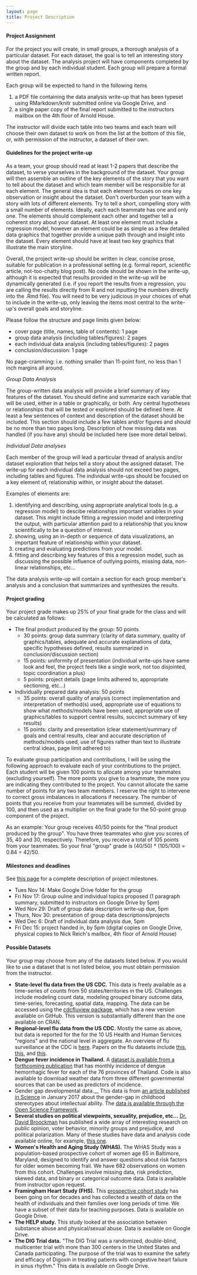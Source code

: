 ```yaml
---
layout: page
title: Project Description
---
```


#### Project Assignment
For the project you will create, in small groups, a thorough analysis of a particular dataset. For each dataset, the goal is to tell an interesting story about the dataset. The analysis project will have components completed by the group and by each individual student. Each group will prepare a formal written report. 

Each group will be expected to hand in the following items

1. a PDF file containing the data analysis write-up that has been typeset using RMarkdown/knitr submitted online via Google Drive, and
2. a single paper copy of the final report submitted to the instructors mailbox on the 4th floor of Arnold House.

The instructor will divide each table into two teams and each team will choose their own dataset to work on from the list at the bottom of this file, or, with permission of the instructor, a dataset of their own.

#### Guidelines for the project write-up

As a team, your group should read at least 1-2 papers that describe the dataset, to verse yourselves in the background of the dataset. Your group will then assemble an outline of the key elements of the story that you want to tell about the dataset and which team member will be responsible for at each element. The general idea is that each element focuses on one key observation or insight about the dataset. Don't overburden your team with a story with lots of different elements. Try to tell a short, compelling story with a small number of elements. Ideally, each each teammate has one and only one. The elements should complement each other and together tell a coherent story about your dataset. At least one element must include a regression model, however an element could be as simple as a few detailed data graphics that together provide a unique path through and insight into the dataset. Every element should have at least two key graphics that illustrate the main storyline.

Overall, the project write-up should be written in clear, concise prose, suitable for publication in a professional setting (e.g. formal report, scientific article, not-too-chatty blog post). No code should be shown in the write-up, although it is expected that results provided in the write-up will be dynamically generated (i.e. if you report the results from a regression, you are calling the results directly from R and not inputting the numbers directly into the .Rmd file). You will need to be very judicious in your choices of what to include in the write-up, only leaving the items most central to the write-up's overall goals and storyline. 

Please follow the structure and page limits given below:

* cover page (title, names, table of contents): 1 page
* group data analysis (including tables/figures): 2 pages
* each individual data analysis (including tables/figures): 2 pages
* conclusion/discussion: 1 page

No page-cramming: i.e. nothing smaller than 11-point font, no less than 1 inch margins all around.

_Group Data Analysis_

The group-written data analysis will provide a brief summary of key features of the dataset. You should define and summarize each variable that will be used, either in a table or graphically, or both. Any central hypotheses or relationships that will be tested or explored should be defined here. At least a few sentences of context and description of the dataset should be included. This section should include a few tables and/or figures and should be no more than two pages long. Description of how missing data was handled (if you have any) should be included here (see more detail below).

_Individual Data analyses_

Each member of the group will lead a particular thread of analysis and/or dataset exploration that helps tell a story about the assigned dataset.  The write-up for each individual data analysis should not exceed two pages, including tables and figures. The individual write-ups should be focused on a key element of, relationship within, or insight about the dataset. 

Examples of elements are:

1. identifying and describing, using appropriate analytical tools (e.g. a regression model) to descibe relationships important variables in your dataset. This might include fitting a regression model and interpreting the output, with particular attention paid to a relationship that you know scientifically to be a question of interest.
2. showing, using an in-depth or sequence of data visualizations, an important feature of relationship within your dataset.
3. creating and evaluating predictions from your model.
4. fitting and describing key features of this a regression model, such as discussing the possible influence of outlying points, missing data, non-linear relationships, etc... 

The data analysis write-up will contain a section for each group member's analysis and a conclusion that summarizes and synthesizes the results. 

#### Project grading
Your project grade makes up 25% of your final grade for the class and will be calculated as follows:

* The final product produced by the group: 50 points
  * 30 points: group data summary (clarity of data summary, quality of graphics/tables, adequate and accurate explanations of data, specific hypotheses defined, results summarized in conclusion/discussion section)
  * 15 points: uniformity of presentation (individual write-ups have same look and feel, the project feels like a single work, not too disjointed, topic coordination a plus)
  * 5 points: project details (page limits adhered to, appropriate sectioning, etc...)
* Individually prepared data analysis: 50 points
  * 35 points: overall quality of analysis (correct implementation and interpretation of method(s) used, appropriate use of equations to show what methods/models have been used, appropriate use of graphics/tables to support central results, succinct summary of key results)
  * 15 points: clarity and presentation (clear statement/summary of goals and central results, clear and accurate description of methods/models used, use of figures rather than text to illustrate central ideas, page limit adhered to)

To evaluate group participation and contributions, I will be using the following approach to evaluate each of your contributions to the project. Each student will be given 100 points to allocate among your teammates (excluding yourself). The more points you give to a teammate, the more you are indicating they contributed to the project. You cannot allocate the same number of points for any two team members. I reserve the right to intervene to correct gross imbalances in allocations if necessary. The number of points that you receive from your teammates will be summed, divided by 100, and then used as a multiplier on the final grade for the 50-point group component of the project. 

As an example: Your group receives 40/50 points for the "final product produced by the group". You have three teammates who give you scores of 35, 40 and 30, respectively. Therefore, you receive a total of 105 points from your teammates. So your final "group" grade is (40/50) * (105/100) = 0.84 = 42/50.


#### Milestones and deadlines

See [this page](proj-outline.md) for a complete description of project milestones.

* Tues Nov 14: Make Google Drive folder for the group
* Fri Nov 17: Group ouline and individual topics proposed (1 paragraph summary, submitted to instructors on Google Drive by 5pm)
* Wed Nov 29: Draft of group data description write-up due, 5pm
* Thurs, Nov 30: presentation of group data descriptions/projects
* Wed Dec 6: Draft of individual data analysis due, 5pm
* Fri Dec 15: project handed in, by 5pm (digital copies on Google Drive, physical copies to Nick Reich's mailbox, 4th floor of Arnold House)


#### Possible Datasets

Your group may choose from any of the datasets listed below. If you would like to use a dataset that is not listed below, you must obtain permission from the instructor.

* __State-level flu data from the US CDC.__ This data is freely available as a time-series of counts from 50 states/territories in the US. Challenges include modeling count data, modeling grouped binary outcome data, time-series, forecasting, spatial data, mapping. The data can be accessed using the [cdcfluview package](https://github.com/hrbrmstr/cdcfluview), which has a new version available on GitHub. This version is substantially different than the one available on CRAN.
* __Regional-level flu data from the US CDC.__ Mostly the same as above, but data is reported for the for the 10 US Health and Human Services "regions" and the national level in aggregate. An overview of flu surveillance at the CDC is [here](https://www.cdc.gov/flu/weekly/overview.htm). Papers on the flu datasets include [this](https://bmcinfectdis.biomedcentral.com/articles/10.1186/s12879-016-1669-x), [this](https://arxiv.org/abs/1703.10936), and [this](http://journals.plos.org/ploscompbiol/article/authors?id=10.1371/journal.pcbi.1004382).
* __Dengue fever incidence in Thailand.__ A [dataset is available from a forthcoming publication](https://github.com/reichlab/annual-predictions-paper) that has monthly incidence of dengue hemorrhagic fever for each of the 76 provinces of Thailand. Code is also available to download weather data from three different governmental sources that can be used as predictors of incidence.
* Gender gap developmental data.__ This data is from [an article published in Science](http://science.sciencemag.org/content/355/6323/389) in January 2017 about the gender-gap in childhood stereotypes about intellectual ability. The [data is available through the Open Science Framework](https://osf.io/yund6/?view_only=9a8505d4e87b456a89f255b43e21234e).
* __Several studies on political viewpoints, sexuality, prejudice, etc...__ [Dr. David Broockman](https://people.stanford.edu/dbroock/) has published a wide array of interesting research on public opinion, voter behavior, minority groups and prejudice, and political polarization. Many of these studies have data and analysis code available online, for example, [this one](https://dataverse.harvard.edu/dataset.xhtml?persistentId=doi%3A10.7910/DVN/RAMHWP). 
* __Women's Health and Aging Study (WHAS).__ The WHAS Study was a population-based prospective cohort of women age 65 in Baltimore, Maryland, designed to identify and answer questions about risk factors for older women becoming frail. We have 682 observations on women from this cohort. Challenges involve missing data, risk prediction, skewed data, and binary or categorical outcome data. Data is available from instructor upon request.
* __Framingham Heart Study (FHS).__ This [prospective cohort study](https://www.framinghamheartstudy.org/) has been going on for decades and has collected a wealth of data on the health of individuals and their families over long periods of time. We have a subset of their data for teaching purposes. Data is available on Google Drive.
* __The HELP study.__ This study looked at the association between substance abuse and physical/sexual abuse. Data is available on Google Drive.
* __The DIG Trial data.__ "The DIG Trial was a randomized, double-blind, multicenter trial with more than 300 centers in the United States and Canada participating. The purpose of the trial was to examine the safety and efficacy of Digoxin in treating patients with congestive heart failure in sinus rhythm." This data is available on Google Drive.


